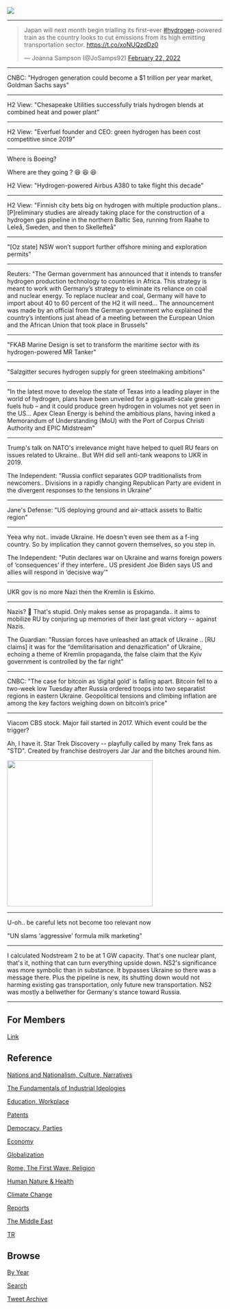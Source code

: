 <img src="https://drive.google.com/uc?export=view&id=1B2wf9R7AMH1d7Vw6e2mucLbIQ5NSjir7"/>

---

<blockquote class="twitter-tweet"><p lang="en" dir="ltr">Japan will next month begin trialling its first-ever <a href="https://twitter.com/hashtag/hydrogen?src=hash&amp;ref_src=twsrc%5Etfw">#hydrogen</a>-powered train as the country looks to cut emissions from its high emitting transportation sector. <a href="https://t.co/xoNUQzdDz0">https://t.co/xoNUQzdDz0</a></p>&mdash; Joanna Sampson (@JoSamps92) <a href="https://twitter.com/JoSamps92/status/1496106767138402306?ref_src=twsrc%5Etfw">February 22, 2022</a></blockquote> <script async src="https://platform.twitter.com/widgets.js" charset="utf-8"></script>

---

CNBC: "Hydrogen generation could become a $1 trillion per year market,
Goldman Sachs says"

---

H2 View: "Chesapeake Utilities successfully trials hydrogen blends at
combined heat and power plant"

---

H2 View: "Everfuel founder and CEO: green hydrogen has been cost
competitive since 2019"

---

Where is Boeing?

Where are they going ? 😆 😆 😆

H2 View: "Hydrogen-powered Airbus A380 to take flight this decade"

---

H2 View: "Finnish city bets big on hydrogen with multiple production
plans.. [P]reliminary studies are already taking place for the
construction of a hydrogen gas pipeline in the northern Baltic Sea,
running from Raahe to Leleå, Sweden, and then to Skellefteå"

---

"[Oz state] NSW won’t support further offshore mining and exploration
permits"

---

Reuters: "The German government has announced that it intends to
transfer hydrogen production technology to countries in Africa. This
strategy is meant to work with Germany’s strategy to eliminate its
reliance on coal and nuclear energy. To replace nuclear and coal,
Germany will have to import about 40 to 60 percent of the H2 it will
need... The announcement was made by an official from the German
government who explained the country’s intentions just ahead of a
meeting between the European Union and the African Union that took
place in Brussels"

---

"FKAB Marine Design is set to transform the maritime sector with its
hydrogen-powered MR Tanker"

---

"Salzgitter secures hydrogen supply for green steelmaking ambitions"

---

"In the latest move to develop the state of Texas into a leading
player in the world of hydrogen, plans have been unveiled for a
gigawatt-scale green fuels hub – and it could produce green hydrogen
in volumes not yet seen in the US... Apex Clean Energy is behind the
ambitious plans, having inked a Memorandum of Understanding (MoU) with
the Port of Corpus Christi Authority and EPIC Midstream"

---

Trump's talk on NATO's irrelevance might have helped to quell RU fears
on issues related to Ukraine.. But WH did sell anti-tank weapons to
UKR in 2019.

The Independent: "Russia conflict separates GOP traditionalists from
newcomers.. Divisions in a rapidly changing Republican Party are
evident in the divergent responses to the tensions in Ukraine"

---

Jane's Defense: "US deploying ground and air-attack assets to Baltic region"

---

Yeea why not.. invade Ukraine. He doesn't even see them as a f-ing
country. So by implication they cannot govern themselves, so you step
in.

The Independent: "Putin declares war on Ukraine and warns foreign
powers of ‘consequences’ if they interfere.. US president Joe Biden
says US and allies will respond in ‘decisive way’"

---

UKR gov is no more Nazi then the Kremlin is Eskimo.

---

Nazis? 🤨 That's stupid. Only makes sense as propaganda.. it aims to
mobilize RU by conjuring up memories of their last great victory --
against Nazis.

The Guardian: "Russian forces have unleashed an attack of Ukraine
.. [RU claims] it was for the “demilitarisation and denazification” of
Ukraine, echoing a theme of Kremlin propaganda, the false claim that
the Kyiv government is controlled by the far right"

---

CNBC: "The case for bitcoin as ‘digital gold’ is falling
apart. Bitcoin fell to a two-week low Tuesday after Russia ordered
troops into two separatist regions in eastern Ukraine. Geopolitical
tensions and climbing inflation are among the key factors weighing
down on bitcoin’s price"

---

Viacom CBS stock. Major fail started in 2017. Which event could be the
trigger?

Ah, I have it. Star Trek Discovery -- playfully called by many Trek
fans as "STD". Created by franchise destroyers Jar Jar and the bitches
around him.

<img width="340" src="https://pbs.twimg.com/media/FMSZf6OX0Ac9fxp?format=jpg&name=medium"/>

---

U-oh.. be careful lets not become too relevant now

"UN slams 'aggressive' formula milk marketing"

---

I calculated Nodstream 2 to be at 1 GW capacity. That's one nuclear
plant, that's it, nothing that can turn everything upside down. NS2's
significance was more symbolic than in substance. It bypasses Ukraine
so there was a message there. Plus the pipeline is new, its shutting
down would not harming existing gas transportation, only future new
transportation. NS2 was mostly a bellwether for Germany's stance
toward Russia.

---

## For Members

[Link](https://thirdwave-members.herokuapp.com)

## Reference

[Nations and Nationalism, Culture, Narratives](/2013/02/nations-and-nationalism.md)

[The Fundamentals of Industrial Ideologies](/2011/04/fundamentals-of-industrial-ideologies.md)

[Education, Workplace](2017/09/education-workplace.md)

[Patents](/2018/09/patents.md)

[Democracy, Parties](/2016/11/democracy.md)

[Economy](/2018/05/economy.md)

[Globalization](/2018/09/globalization.md)

[Rome, The First Wave, Religion](/2017/12/rome.md)

[Human Nature & Health](/2020/07/human-nature.md)

[Climate Change](/2018/12/climate.md)

[Reports](/2019/05/reports.md)

[The Middle East](/2019/07/middleeast.md)

[TR](../tr)

## Browse

[By Year](years.md)

[Search](search.html)

[Tweet Archive](/tweets/README.md)


